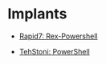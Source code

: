 # Implants

- [Rapid7: Rex-Powershell](https://github.com/rapid7/rex-powershell)

- [TehStoni: PowerShell](https://github.com/tehstoni/maldev/tree/master/powershell)